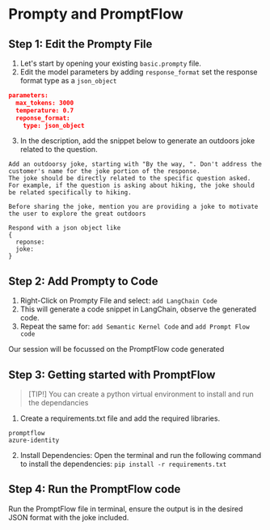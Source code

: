 # Prompty and PromptFlow

## Step 1: Edit the Prompty File
1. Let's start by opening your existing ``basic.prompty`` file.
1. Edit the model parameters by adding ``response_format`` set the response format type as a ``json_object``

``` json 
parameters:
  max_tokens: 3000
  temperature: 0.7
  reponse_format:
    type: json_object
```
3. In the description, add the snippet below to generate an outdoors joke related to the question.

```
Add an outdoorsy joke, starting with "By the way, ". Don't address the customer's name for the joke portion of the response.
The joke should be directly related to the specific question asked.
For example, if the question is asking about hiking, the joke should be related specifically to hiking.

Before sharing the joke, mention you are providing a joke to motivate the user to explore the great outdoors

Respond with a json object like
{
  reponse:
  joke:
}
```
## Step 2: Add Prompty to Code
1. Right-Click on Prompty File and select: ``add LangChain Code`` 
1. This will generate a code snippet in LangChain, observe the generated code.
1. Repeat the same for: ``add Semantic Kernel Code`` and ``add Prompt Flow code``

Our session will be focussed on the PromptFlow code generated

## Step 3: Getting started with PromptFlow
> [TIP!]
> You can create a python virtual environment to install and run the dependancies

1. Create a requirements.txt file and add the required libraries.
```
promptflow
azure-identity
```
2. Install Dependencies: Open the terminal and run the following command to install the dependencies: ``pip install -r requirements.txt``


## Step 4: Run the PromptFlow code
Run the PromptFlow file in terminal, ensure the output is in the desired JSON format with the joke included.